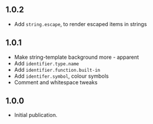 ## 1.0.2

- Add `string.escape`, to render escaped items in strings

## 1.0.1

- Make string-template background more - apparent
- Add `identifier.type.name`
- Add `identifier.function.built-in`
- Add `identifer.symbol`, colour symbols
- Comment and whitespace tweaks

## 1.0.0

- Initial publication.
